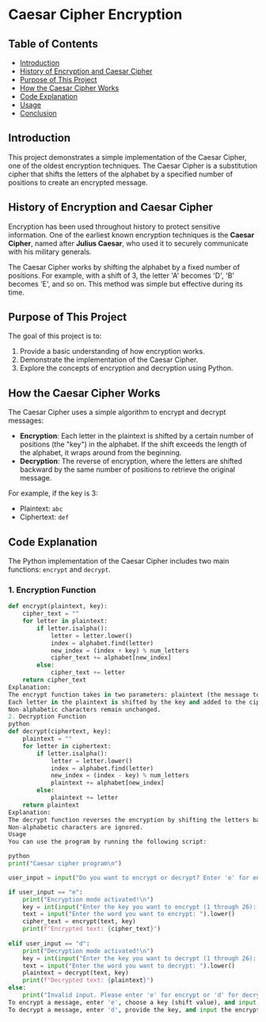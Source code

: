 # Caesar Cipher Encryption

## Table of Contents
- [Introduction](#introduction)
- [History of Encryption and Caesar Cipher](#history-of-encryption-and-caesar-cipher)
- [Purpose of This Project](#purpose-of-this-project)
- [How the Caesar Cipher Works](#how-the-caesar-cipher-works)
- [Code Explanation](#code-explanation)
- [Usage](#usage)
- [Conclusion](#conclusion)

## Introduction
This project demonstrates a simple implementation of the Caesar Cipher, one of the oldest encryption techniques. The Caesar Cipher is a substitution cipher that shifts the letters of the alphabet by a specified number of positions to create an encrypted message.

## History of Encryption and Caesar Cipher
Encryption has been used throughout history to protect sensitive information. One of the earliest known encryption techniques is the **Caesar Cipher**, named after **Julius Caesar**, who used it to securely communicate with his military generals.

The Caesar Cipher works by shifting the alphabet by a fixed number of positions. For example, with a shift of 3, the letter 'A' becomes 'D', 'B' becomes 'E', and so on. This method was simple but effective during its time.

## Purpose of This Project
The goal of this project is to:
1. Provide a basic understanding of how encryption works.
2. Demonstrate the implementation of the Caesar Cipher.
3. Explore the concepts of encryption and decryption using Python.

## How the Caesar Cipher Works
The Caesar Cipher uses a simple algorithm to encrypt and decrypt messages:
- **Encryption**: Each letter in the plaintext is shifted by a certain number of positions (the "key") in the alphabet. If the shift exceeds the length of the alphabet, it wraps around from the beginning.
- **Decryption**: The reverse of encryption, where the letters are shifted backward by the same number of positions to retrieve the original message.

For example, if the key is 3:
- Plaintext: `abc`
- Ciphertext: `def`

## Code Explanation
The Python implementation of the Caesar Cipher includes two main functions: `encrypt` and `decrypt`.

### 1. Encryption Function
```python
def encrypt(plaintext, key):
    cipher_text = ""
    for letter in plaintext:
        if letter.isalpha():
            letter = letter.lower()
            index = alphabet.find(letter)
            new_index = (index + key) % num_letters
            cipher_text += alphabet[new_index]
        else:
            cipher_text += letter
    return cipher_text
Explanation:
The encrypt function takes in two parameters: plaintext (the message to be encrypted) and key (the shift value).
Each letter in the plaintext is shifted by the key and added to the ciphertext.
Non-alphabetic characters remain unchanged.
2. Decryption Function
python
def decrypt(ciphertext, key):
    plaintext = ""
    for letter in ciphertext:
        if letter.isalpha():
            letter = letter.lower()
            index = alphabet.find(letter)
            new_index = (index - key) % num_letters
            plaintext += alphabet[new_index]
        else:
            plaintext += letter
    return plaintext
Explanation:
The decrypt function reverses the encryption by shifting the letters back by the key value to retrieve the original plaintext.
Non-alphabetic characters are ignored.
Usage
You can use the program by running the following script:

python
print("Caesar cipher program\n")

user_input = input("Do you want to encrypt or decrypt? Enter 'e' for encrypt or 'd' for decrypt: ").lower()

if user_input == "e":
    print("Encryption mode activated!\n")
    key = int(input("Enter the key you want to encrypt (1 through 26): "))
    text = input("Enter the word you want to encrypt: ").lower()
    cipher_text = encrypt(text, key)
    print(f"Encrypted text: {cipher_text}")
    
elif user_input == "d":
    print("Decryption mode activated!\n")
    key = int(input("Enter the key you want to decrypt (1 through 26): "))
    text = input("Enter the word you want to decrypt: ").lower()
    plaintext = decrypt(text, key)
    print(f"Decrypted text: {plaintext}")
else:
    print("Invalid input. Please enter 'e' for encrypt or 'd' for decrypt.")
To encrypt a message, enter 'e', choose a key (shift value), and input your message.
To decrypt a message, enter 'd', provide the key, and input the encrypted message.